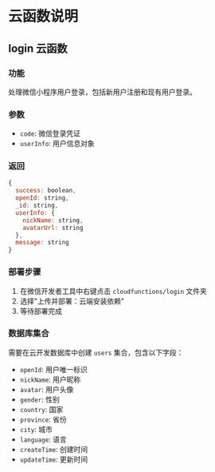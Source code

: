 # 云函数说明

## login 云函数

### 功能
处理微信小程序用户登录，包括新用户注册和现有用户登录。

### 参数
- `code`: 微信登录凭证
- `userInfo`: 用户信息对象

### 返回
```javascript
{
  success: boolean,
  openId: string,
  _id: string,
  userInfo: {
    nickName: string,
    avatarUrl: string
  },
  message: string
}
```

### 部署步骤
1. 在微信开发者工具中右键点击 `cloudfunctions/login` 文件夹
2. 选择"上传并部署：云端安装依赖"
3. 等待部署完成

### 数据库集合
需要在云开发数据库中创建 `users` 集合，包含以下字段：
- `openId`: 用户唯一标识
- `nickName`: 用户昵称
- `avatar`: 用户头像
- `gender`: 性别
- `country`: 国家
- `province`: 省份
- `city`: 城市
- `language`: 语言
- `createTime`: 创建时间
- `updateTime`: 更新时间
